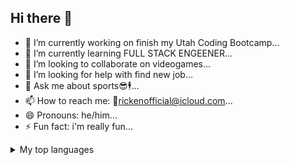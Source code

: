 ## Hi there 👋



- 🔭 I’m currently working on finish my Utah Coding Bootcamp...
- 🌱 I’m currently learning FULL STACK ENGEENER...
- 👯 I’m looking to collaborate on videogames...
- 🤔 I’m looking for help with find new job...
- 💬 Ask me about sports😎🕴...
- 📫 How to reach me: 📧rickenofficial@icloud.com...
- 😄 Pronouns: he/him...
- ⚡ Fun fact: i'm really fun...

<details>
<summary>My top languages</summary>

| Rank | Languages |
|-----:|-----------|
|     1| JavaScript|
|     2| Python    |
|     3| SQL       |
|     4| MongoDB   |

</details>
